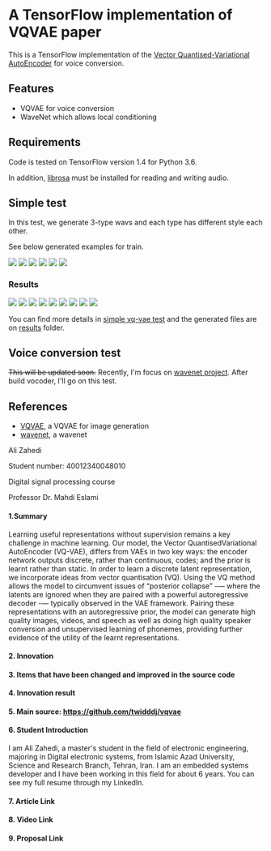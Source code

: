 # A TensorFlow implementation of VQVAE paper

This is a TensorFlow implementation of the [Vector Quantised-Variational AutoEncoder](https://papers.nips.cc/paper/7210-neural-discrete-representation-learning.pdf) for voice conversion.

## Features
- VQVAE for voice conversion
- WaveNet which allows local conditioning

## Requirements
Code is tested on TensorFlow version 1.4 for Python 3.6.

In addition, [librosa](https://github.com/librosa/librosa) must be installed for reading and writing audio.

## Simple test
<p>In this test, we generate 3-type wavs and each type has different style each other.</p>

<p>See below generated examples for train.</p>
<img src="results/type_1_1.png" />
<img src="results/type_1_2.png" />
<img src="results/type_2_1.png" />
<img src="results/type_2_2.png" />
<img src="results/type_3_1.png" />
<img src="results/type_3_2.png" />

### Results
<img src="results/test_source1.png" />
<img src="results/test_source1_to_type2.png" />
<img src="results/test_source1_to_type3.png" />
<img src="results/test_source2.png" />
<img src="results/test_source2_to_type1.png" />
<img src="results/test_source2_to_type3.png" />
<img src="results/test_source3.png" />
<img src="results/test_source3_to_type1.png" />
<img src="results/test_source3_to_type2.png" />

You can find more details in <a href="./notebooks/simple vq-vae test.ipynb">simple vq-vae test</a> and the generated files are on <a href="./results">results</a> folder.

## Voice conversion test
~~This will be updated soon.~~ Recently, I'm focus on [wavenet project](https://github.com/twidddj/wavenet). After build vocoder, I'll go on this test.

## References
- [VQVAE](https://github.com/hiwonjoon/tf-vqvae), a VQVAE for image generation
- [wavenet](https://github.com/ibab/tensorflow-wavenet), a wavenet

Ali Zahedi

Student number:  40012340048010

Digital signal processing course

Professor Dr. Mahdi Eslami

#### 1.Summary 

Learning useful representations without supervision remains a key challenge in  machine learning. Our model, the Vector QuantisedVariational AutoEncoder (VQ-VAE), differs from VAEs in two key ways: the encoder network outputs discrete, rather than continuous, codes; and the prior is learnt rather than static. In order to learn a discrete latent representation, we  incorporate ideas from vector quantisation (VQ).
Using the VQ method allows the  model to circumvent issues of “posterior collapse” -— where the latents are ignored  when they are paired with a powerful autoregressive decoder -— typically observed  in the VAE framework. Pairing these representations with an autoregressive prior,  the model can generate high quality images, videos, and speech as well as doing  high quality speaker conversion and unsupervised learning of phonemes, providing  further evidence of the utility of the learnt representations.

#### 2. Innovation

#### 3. Items that have been changed and improved in the source code

#### 4. Innovation result

#### 5. Main source: https://github.com/twidddj/vqvae

#### 6. Student Introduction

I am Ali Zahedi, a master's student in the field of electronic engineering, majoring in Digital electronic systems, from Islamic Azad University, Science and Research Branch, Tehran, Iran. I am an embedded systems developer and I have been working in this field for about 6 years. You can see my full resume through my LinkedIn.

#### 7. Article Link

#### 8. Video Link

#### 9. Proposal Link
